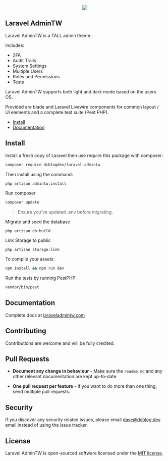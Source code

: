 <p align="center"><img src="https://laraveladmintw.com/images/admin-tw-settings.png"></p>

## Laravel AdminTW

Laravel AdminTW is a TALL admin theme.

Includes:
- 2FA
- Audit Trails
- System Settings
- Multiple Users
- Roles and Permissions
- Tests

Laravel AdminTW supports both light and dark mode based on the users OS.

Provided are blade and Laravel Livewire components for common layout / UI elements and a complete test suite (Pest PHP).

- [Install](#install)
- [Documentation](#documentation)

## Install

Install a fresh copy of Laravel then use require this package with composer:

```bash
composer require dcblogdev/laravel-admintw
```
Then install using the command:

```bash
php artisan admintw:install
```

Run composer

```bash
composer update
```

>Ensure you've updated .env before migrating.

Migrate and seed the database

```
php artisan db:build
```

Link Storage to public

```
php artisan storage:link
```

To compile your assets:

```bash
npm install && npm run dev
```

Run the tests by running PestPHP

```bash
vendor/bin/pest
```

## Documentation

Complete docs at [laraveladmintw.com](https://laraveladmintw.com)

## Contributing

Contributions are welcome and will be fully credited.

## Pull Requests

- **Document any change in behaviour** - Make sure the `readme.md` and any other relevant documentation are kept up-to-date.

- **One pull request per feature** - If you want to do more than one thing, send multiple pull requests.

## Security

If you discover any security related issues, please email dave@dcblog.dev email instead of using the issue tracker.

## License

Laravel AdminTW is open-sourced software licensed under the [MIT license](https://opensource.org/licenses/MIT).
